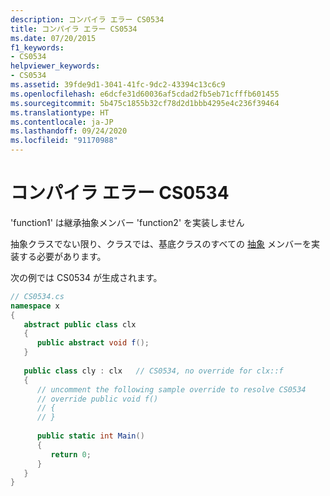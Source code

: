 ```yaml
---
description: コンパイラ エラー CS0534
title: コンパイラ エラー CS0534
ms.date: 07/20/2015
f1_keywords:
- CS0534
helpviewer_keywords:
- CS0534
ms.assetid: 39fde9d1-3041-41fc-9dc2-43394c13c6c9
ms.openlocfilehash: e6dcfe31d60036af5cdad2fb5eb71cfffb601455
ms.sourcegitcommit: 5b475c1855b32cf78d2d1bbb4295e4c236f39464
ms.translationtype: HT
ms.contentlocale: ja-JP
ms.lasthandoff: 09/24/2020
ms.locfileid: "91170988"
---
```

# <a name="compiler-error-cs0534"></a>コンパイラ エラー CS0534

'function1' は継承抽象メンバー 'function2' を実装しません  
  
 抽象クラスでない限り、クラスでは、基底クラスのすべての [抽象](../language-reference/keywords/abstract.md) メンバーを実装する必要があります。  
  
 次の例では CS0534 が生成されます。  
  
```csharp  
// CS0534.cs  
namespace x  
{  
   abstract public class clx  
   {  
      public abstract void f();  
   }  
  
   public class cly : clx   // CS0534, no override for clx::f  
   {  
      // uncomment the following sample override to resolve CS0534  
      // override public void f()  
      // {  
      // }  
  
      public static int Main()  
      {  
         return 0;  
      }  
   }  
}  
```
